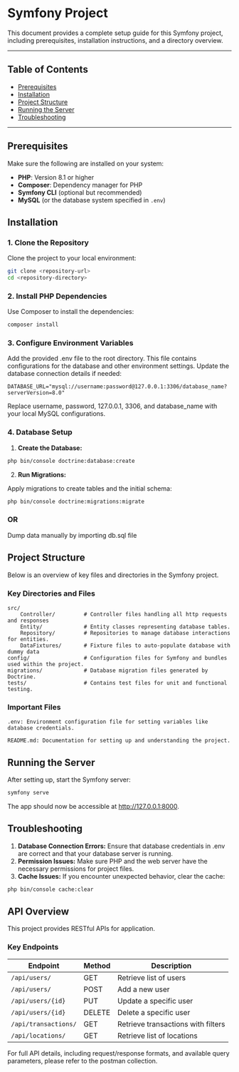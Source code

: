 # Symfony Project

This document provides a complete setup guide for this Symfony project, including prerequisites, installation instructions, and a directory overview.

---

## Table of Contents
- [Prerequisites](#prerequisites)
- [Installation](#installation)
- [Project Structure](#project-structure)
- [Running the Server](#running-the-server)
- [Troubleshooting](#troubleshooting)

---

## Prerequisites

Make sure the following are installed on your system:
- **PHP**: Version 8.1 or higher
- **Composer**: Dependency manager for PHP
- **Symfony CLI** (optional but recommended)
- **MySQL** (or the database system specified in `.env`)

## Installation

### 1. Clone the Repository
Clone the project to your local environment:
```bash
git clone <repository-url>
cd <repository-directory>
```

### 2. Install PHP Dependencies

Use Composer to install the dependencies:

```bash
composer install
```

### 3. Configure Environment Variables

Add the provided .env file to the root directory. 
This file contains configurations for the database and other environment settings. 
Update the database connection details if needed:

```
DATABASE_URL="mysql://username:password@127.0.0.1:3306/database_name?serverVersion=8.0"
```

Replace username, password, 127.0.0.1, 3306, and database_name with your local MySQL configurations.

### 4. Database Setup

1. **Create the Database:**

```bash 
php bin/console doctrine:database:create
```

2. **Run Migrations:**

Apply migrations to create tables and the initial schema:

```bash
php bin/console doctrine:migrations:migrate
```

### OR ###

Dump data manually by importing db.sql file

## Project Structure

Below is an overview of key files and directories in the Symfony project.

### Key Directories and Files

```
src/                    
    Controller/         # Controller files handling all http requests and responses
    Entity/             # Entity classes representing database tables.
    Repository/         # Repositories to manage database interactions for entities.
    DataFixtures/       # Fixture files to auto-populate database with dummy data
config/                 # Configuration files for Symfony and bundles used within the project.
migrations/             # Database migration files generated by Doctrine.
tests/                  # Contains test files for unit and functional testing.
```


### Important Files

```
.env: Environment configuration file for setting variables like database credentials.

README.md: Documentation for setting up and understanding the project.
```

## Running the Server

After setting up, start the Symfony server:

```bash
symfony serve
```

The app should now be accessible at http://127.0.0.1:8000.


## Troubleshooting

1. **Database Connection Errors:** Ensure that database credentials in .env are correct and that your database server is running.
2. **Permission Issues:** Make sure PHP and the web server have the necessary permissions for project files.
3. **Cache Issues:** If you encounter unexpected behavior, clear the cache:

```bash
php bin/console cache:clear
```

## API Overview

This project provides RESTful APIs for application.

### Key Endpoints

| Endpoint             | Method | Description                        |
|----------------------|--------|------------------------------------|
| `/api/users/`        | GET    | Retrieve list of users             |
| `/api/users/`        | POST   | Add a new user                     |
| `/api/users/{id}`    | PUT    | Update a specific user             |
| `/api/users/{id}`    | DELETE | Delete a specific user             |
| `/api/transactions/` | GET    | Retrieve transactions with filters |
| `/api/locations/`    | GET    | Retrieve list of locations         |

For full API details, including request/response formats, and available query parameters, please refer to the postman collection.

